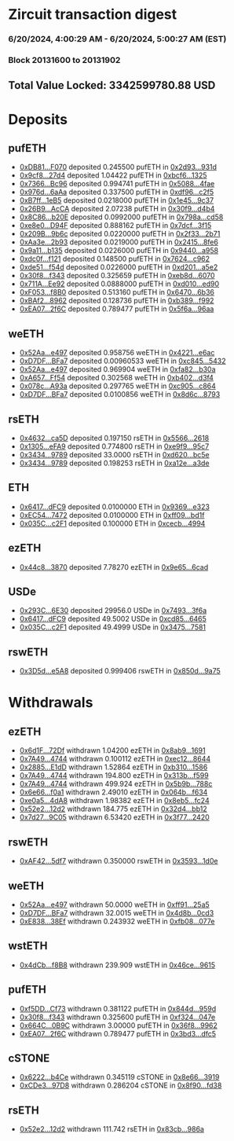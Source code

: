 # Zircuit transaction digest
### 6/20/2024, 4:00:29 AM - 6/20/2024, 5:00:27 AM (EST)
### Block 20131600 to 20131902

## Total Value Locked: 3342599780.88 USD

# Deposits
## pufETH
- [0xDB81...F070](https://etherscan.io/address/0xDB81c0B697071b4E88bf80d719BC75215b4cF070) deposited 0.245500 pufETH in [0x2d93...931d](https://etherscan.io/tx/0xDB81c0B697071b4E88bf80d719BC75215b4cF070)
- [0x9cf8...27d4](https://etherscan.io/address/0x9cf834c54af4f43EE00119d03258743c770727d4) deposited 1.04422 pufETH in [0xbcf6...1325](https://etherscan.io/tx/0x9cf834c54af4f43EE00119d03258743c770727d4)
- [0x7366...Bc96](https://etherscan.io/address/0x73663e87c69D375157760aB3C05E45FD0298Bc96) deposited 0.994741 pufETH in [0x5088...4fae](https://etherscan.io/tx/0x73663e87c69D375157760aB3C05E45FD0298Bc96)
- [0x976d...6aAa](https://etherscan.io/address/0x976df68737930C95E75e32F057044afc98816aAa) deposited 0.337500 pufETH in [0xdf96...c2f5](https://etherscan.io/tx/0x976df68737930C95E75e32F057044afc98816aAa)
- [0xB7ff...1eB5](https://etherscan.io/address/0xB7ff1264Df5EcBA99D6a7D2adBf49c73Ca401eB5) deposited 0.0218000 pufETH in [0x1e45...9c37](https://etherscan.io/tx/0xB7ff1264Df5EcBA99D6a7D2adBf49c73Ca401eB5)
- [0x26B9...AcCA](https://etherscan.io/address/0x26B9c59636E4553449A10B357A9aF6E3b286AcCA) deposited 2.07238 pufETH in [0x30f9...d4b4](https://etherscan.io/tx/0x26B9c59636E4553449A10B357A9aF6E3b286AcCA)
- [0x8C86...b20E](https://etherscan.io/address/0x8C8632D1D9BAE57a83698c868413e99c7410b20E) deposited 0.0992000 pufETH in [0x798a...cd58](https://etherscan.io/tx/0x8C8632D1D9BAE57a83698c868413e99c7410b20E)
- [0xe8e0...D94F](https://etherscan.io/address/0xe8e066C935f33d192e80DBE9c8c1B839B462D94F) deposited 0.888162 pufETH in [0x7dcf...3f15](https://etherscan.io/tx/0xe8e066C935f33d192e80DBE9c8c1B839B462D94F)
- [0x209B...9b6c](https://etherscan.io/address/0x209B53768ed649ddfB05FAD16d9E444a9C3B9b6c) deposited 0.0220000 pufETH in [0x2f33...2b71](https://etherscan.io/tx/0x209B53768ed649ddfB05FAD16d9E444a9C3B9b6c)
- [0xAa3e...2b93](https://etherscan.io/address/0xAa3e5bBB4027C8e59576037c8429FE6aD8422b93) deposited 0.0219000 pufETH in [0x2415...8fe6](https://etherscan.io/tx/0xAa3e5bBB4027C8e59576037c8429FE6aD8422b93)
- [0x9a11...b135](https://etherscan.io/address/0x9a118f81671BbDc72F42068824291E418898b135) deposited 0.0226000 pufETH in [0x9440...a958](https://etherscan.io/tx/0x9a118f81671BbDc72F42068824291E418898b135)
- [0xdc0f...f121](https://etherscan.io/address/0xdc0fc88B3131c3c6F7f5598E98871e92134af121) deposited 0.148500 pufETH in [0x7624...c962](https://etherscan.io/tx/0xdc0fc88B3131c3c6F7f5598E98871e92134af121)
- [0xde51...f54d](https://etherscan.io/address/0xde51286DEb0601D1842fA9E1EBfc36375c88f54d) deposited 0.0226000 pufETH in [0xd201...a5e2](https://etherscan.io/tx/0xde51286DEb0601D1842fA9E1EBfc36375c88f54d)
- [0x30f8...f343](https://etherscan.io/address/0x30f835C90b5A873947465CE169012c627CE2f343) deposited 0.325659 pufETH in [0xeb8d...6070](https://etherscan.io/tx/0x30f835C90b5A873947465CE169012c627CE2f343)
- [0x711A...Ee92](https://etherscan.io/address/0x711Ad4F074e482AeCA1F92CA243AE3aDd3A1Ee92) deposited 0.0888000 pufETH in [0xd010...ed90](https://etherscan.io/tx/0x711Ad4F074e482AeCA1F92CA243AE3aDd3A1Ee92)
- [0xF053...f8B0](https://etherscan.io/address/0xF05329c5487Ef1A7F9a7AF9f0C97D5430A23f8B0) deposited 0.513160 pufETH in [0x6470...6b36](https://etherscan.io/tx/0xF05329c5487Ef1A7F9a7AF9f0C97D5430A23f8B0)
- [0xBAf2...8962](https://etherscan.io/address/0xBAf21540976e84405833EAeAcfFd2142A04C8962) deposited 0.128736 pufETH in [0xb389...f992](https://etherscan.io/tx/0xBAf21540976e84405833EAeAcfFd2142A04C8962)
- [0xEA07...2f6C](https://etherscan.io/address/0xEA07c1beaDe105dC850a858575FdfFAF6F922f6C) deposited 0.789477 pufETH in [0x5f6a...96aa](https://etherscan.io/tx/0xEA07c1beaDe105dC850a858575FdfFAF6F922f6C)
## weETH
- [0x52Aa...e497](https://etherscan.io/address/0x52Aa899454998Be5b000Ad077a46Bbe360F4e497) deposited 0.958756 weETH in [0x4221...e6ac](https://etherscan.io/tx/0x52Aa899454998Be5b000Ad077a46Bbe360F4e497)
- [0xD7DF...BFa7](https://etherscan.io/address/0xD7DF7E085214743530afF339aFC420c7c720BFa7) deposited 0.00960533 weETH in [0xc845...5432](https://etherscan.io/tx/0xD7DF7E085214743530afF339aFC420c7c720BFa7)
- [0x52Aa...e497](https://etherscan.io/address/0x52Aa899454998Be5b000Ad077a46Bbe360F4e497) deposited 0.969904 weETH in [0xfa82...b30a](https://etherscan.io/tx/0x52Aa899454998Be5b000Ad077a46Bbe360F4e497)
- [0xA657...Ff54](https://etherscan.io/address/0xA657C500a79DF66960BAFA92B62D17c8De59Ff54) deposited 0.302568 weETH in [0xb402...d3f4](https://etherscan.io/tx/0xA657C500a79DF66960BAFA92B62D17c8De59Ff54)
- [0x078c...A93a](https://etherscan.io/address/0x078cF46A45f9433c2135E03Cf661Ac7b693EA93a) deposited 0.297765 weETH in [0xc905...c864](https://etherscan.io/tx/0x078cF46A45f9433c2135E03Cf661Ac7b693EA93a)
- [0xD7DF...BFa7](https://etherscan.io/address/0xD7DF7E085214743530afF339aFC420c7c720BFa7) deposited 0.0100856 weETH in [0x8d6c...8793](https://etherscan.io/tx/0xD7DF7E085214743530afF339aFC420c7c720BFa7)
## rsETH
- [0x4632...ca5D](https://etherscan.io/address/0x46325Dc08799bBD76222095254FD726c6982ca5D) deposited 0.197150 rsETH in [0x5566...2618](https://etherscan.io/tx/0x46325Dc08799bBD76222095254FD726c6982ca5D)
- [0x1305...eFA9](https://etherscan.io/address/0x1305B2f8CA757b92eAEeE6f0d0fE83F8B44aeFA9) deposited 0.774800 rsETH in [0xe9f9...95c7](https://etherscan.io/tx/0x1305B2f8CA757b92eAEeE6f0d0fE83F8B44aeFA9)
- [0x3434...9789](https://etherscan.io/address/0x34349c5569e7B846c3558961552D2202760A9789) deposited 33.0000 rsETH in [0xd620...bc5e](https://etherscan.io/tx/0x34349c5569e7B846c3558961552D2202760A9789)
- [0x3434...9789](https://etherscan.io/address/0x34349c5569e7B846c3558961552D2202760A9789) deposited 0.198253 rsETH in [0xa12e...a3de](https://etherscan.io/tx/0x34349c5569e7B846c3558961552D2202760A9789)
## ETH
- [0x6417...dFC9](https://etherscan.io/address/0x64177643cF0e8E96dD0205983aADeAFbd871dFC9) deposited 0.0100000 ETH in [0x9369...e323](https://etherscan.io/tx/0x64177643cF0e8E96dD0205983aADeAFbd871dFC9)
- [0xEC54...7472](https://etherscan.io/address/0xEC544182ac353Cc0cb632De61DeE13CfDa947472) deposited 0.0100000 ETH in [0xff09...bd1f](https://etherscan.io/tx/0xEC544182ac353Cc0cb632De61DeE13CfDa947472)
- [0x035C...c2F1](https://etherscan.io/address/0x035C152d69C4B3A41c256DE0Ab7cC8C199afc2F1) deposited 0.100000 ETH in [0xcecb...4994](https://etherscan.io/tx/0x035C152d69C4B3A41c256DE0Ab7cC8C199afc2F1)
## ezETH
- [0x44c8...3870](https://etherscan.io/address/0x44c8Da527390C4f165FAECb08622062056343870) deposited 7.78270 ezETH in [0x9e65...6cad](https://etherscan.io/tx/0x44c8Da527390C4f165FAECb08622062056343870)
## USDe
- [0x293C...6E30](https://etherscan.io/address/0x293C6937D8D82e05B01335F7B33FBA0c8e256E30) deposited 29956.0 USDe in [0x7493...3f6a](https://etherscan.io/tx/0x293C6937D8D82e05B01335F7B33FBA0c8e256E30)
- [0x6417...dFC9](https://etherscan.io/address/0x64177643cF0e8E96dD0205983aADeAFbd871dFC9) deposited 49.5002 USDe in [0xcd85...6465](https://etherscan.io/tx/0x64177643cF0e8E96dD0205983aADeAFbd871dFC9)
- [0x035C...c2F1](https://etherscan.io/address/0x035C152d69C4B3A41c256DE0Ab7cC8C199afc2F1) deposited 49.4999 USDe in [0x3475...7581](https://etherscan.io/tx/0x035C152d69C4B3A41c256DE0Ab7cC8C199afc2F1)
## rswETH
- [0x3D5d...e5A8](https://etherscan.io/address/0x3D5d0Fbafb08fa029Ba3EF5FAC9e5bE34d9Fe5A8) deposited 0.999406 rswETH in [0x850d...9a75](https://etherscan.io/tx/0x3D5d0Fbafb08fa029Ba3EF5FAC9e5bE34d9Fe5A8)
# Withdrawals
## ezETH
- [0x6d1F...72Df](https://etherscan.io/address/0x6d1F9C96466122AF61bBD53d959D0437985872Df) withdrawn 1.04200 ezETH in [0x8ab9...1691](https://etherscan.io/tx/0x6d1F9C96466122AF61bBD53d959D0437985872Df)
- [0x7A49...4744](https://etherscan.io/address/0x7A493Be5c2ce014cD049Bf178a1ac0Db1B434744) withdrawn 0.100112 ezETH in [0xec12...8644](https://etherscan.io/tx/0x7A493Be5c2ce014cD049Bf178a1ac0Db1B434744)
- [0x2885...E1dD](https://etherscan.io/address/0x288543736523c5053D642Ce659C4182a2D3AE1dD) withdrawn 1.52864 ezETH in [0xb310...1586](https://etherscan.io/tx/0x288543736523c5053D642Ce659C4182a2D3AE1dD)
- [0x7A49...4744](https://etherscan.io/address/0x7A493Be5c2ce014cD049Bf178a1ac0Db1B434744) withdrawn 194.800 ezETH in [0x313b...f599](https://etherscan.io/tx/0x7A493Be5c2ce014cD049Bf178a1ac0Db1B434744)
- [0x7A49...4744](https://etherscan.io/address/0x7A493Be5c2ce014cD049Bf178a1ac0Db1B434744) withdrawn 499.924 ezETH in [0x5b9b...788c](https://etherscan.io/tx/0x7A493Be5c2ce014cD049Bf178a1ac0Db1B434744)
- [0x6e66...f0a1](https://etherscan.io/address/0x6e66dccF07f22C789CFCfE88028886e0668Df0a1) withdrawn 2.49010 ezETH in [0x064b...f634](https://etherscan.io/tx/0x6e66dccF07f22C789CFCfE88028886e0668Df0a1)
- [0xe0a5...4dA8](https://etherscan.io/address/0xe0a5fcA91a2268dd401F6fF06ecf66F116384dA8) withdrawn 1.98382 ezETH in [0x8eb5...fc24](https://etherscan.io/tx/0xe0a5fcA91a2268dd401F6fF06ecf66F116384dA8)
- [0x52e2...12d2](https://etherscan.io/address/0x52e2cc4E5743983193f956E88B9fE247B00e12d2) withdrawn 184.775 ezETH in [0x32d4...bb12](https://etherscan.io/tx/0x52e2cc4E5743983193f956E88B9fE247B00e12d2)
- [0x7d27...9C05](https://etherscan.io/address/0x7d27d2B98a7Fe734F67C49ECC4B8c652fd699C05) withdrawn 6.53420 ezETH in [0x3f77...2420](https://etherscan.io/tx/0x7d27d2B98a7Fe734F67C49ECC4B8c652fd699C05)
## rswETH
- [0xAF42...5df7](https://etherscan.io/address/0xAF42770ae98C747145956aB120388eD8D2D15df7) withdrawn 0.350000 rswETH in [0x3593...1d0e](https://etherscan.io/tx/0xAF42770ae98C747145956aB120388eD8D2D15df7)
## weETH
- [0x52Aa...e497](https://etherscan.io/address/0x52Aa899454998Be5b000Ad077a46Bbe360F4e497) withdrawn 50.0000 weETH in [0xff91...25a5](https://etherscan.io/tx/0x52Aa899454998Be5b000Ad077a46Bbe360F4e497)
- [0xD7DF...BFa7](https://etherscan.io/address/0xD7DF7E085214743530afF339aFC420c7c720BFa7) withdrawn 32.0015 weETH in [0x4d8b...0cd3](https://etherscan.io/tx/0xD7DF7E085214743530afF339aFC420c7c720BFa7)
- [0xE838...38Ef](https://etherscan.io/address/0xE838208D4213136DE74564018A8C8B4A5c6738Ef) withdrawn 0.243932 weETH in [0xfb08...077e](https://etherscan.io/tx/0xE838208D4213136DE74564018A8C8B4A5c6738Ef)
## wstETH
- [0x4dCb...f8B8](https://etherscan.io/address/0x4dCbB1fE5983ad5b44DC661273a4f11CA812f8B8) withdrawn 239.909 wstETH in [0x46ce...9615](https://etherscan.io/tx/0x4dCbB1fE5983ad5b44DC661273a4f11CA812f8B8)
## pufETH
- [0xf5DD...Cf73](https://etherscan.io/address/0xf5DD40548172b1dC91d82ADf47f6995AB8CdCf73) withdrawn 0.381122 pufETH in [0x844d...959d](https://etherscan.io/tx/0xf5DD40548172b1dC91d82ADf47f6995AB8CdCf73)
- [0x30f8...f343](https://etherscan.io/address/0x30f835C90b5A873947465CE169012c627CE2f343) withdrawn 0.325600 pufETH in [0xf324...047e](https://etherscan.io/tx/0x30f835C90b5A873947465CE169012c627CE2f343)
- [0x664C...0B9C](https://etherscan.io/address/0x664C6654175F34F964c72d7053Fd4DE39ef90B9C) withdrawn 3.00000 pufETH in [0x36f8...9962](https://etherscan.io/tx/0x664C6654175F34F964c72d7053Fd4DE39ef90B9C)
- [0xEA07...2f6C](https://etherscan.io/address/0xEA07c1beaDe105dC850a858575FdfFAF6F922f6C) withdrawn 0.789477 pufETH in [0x3bd3...dfc5](https://etherscan.io/tx/0xEA07c1beaDe105dC850a858575FdfFAF6F922f6C)
## cSTONE
- [0x6222...b4Ce](https://etherscan.io/address/0x62222FAC6EFD8F327b7833B713B0e4c7feFEb4Ce) withdrawn 0.345119 cSTONE in [0x8e66...3919](https://etherscan.io/tx/0x62222FAC6EFD8F327b7833B713B0e4c7feFEb4Ce)
- [0xCDe3...97D8](https://etherscan.io/address/0xCDe391CAe78b25eEdc3e958e64648b23F38E97D8) withdrawn 0.286204 cSTONE in [0x8f90...fd38](https://etherscan.io/tx/0xCDe391CAe78b25eEdc3e958e64648b23F38E97D8)
## rsETH
- [0x52e2...12d2](https://etherscan.io/address/0x52e2cc4E5743983193f956E88B9fE247B00e12d2) withdrawn 111.742 rsETH in [0x83cb...986a](https://etherscan.io/tx/0x52e2cc4E5743983193f956E88B9fE247B00e12d2)
